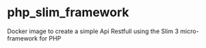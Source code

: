 # php_slim_framework
 Docker image to create a simple Api Restfull using the Slim 3 micro-framework for PHP
